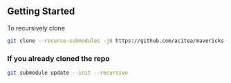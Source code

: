 ## Getting Started

To recursively clone

```bash
git clone --recurse-submodules -j8 https://github.com/acitea/mavericks.git
```

### If you already cloned the repo
```bash
git submodule update --init --recursive
```
